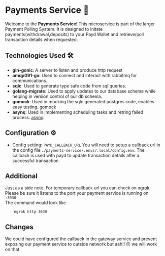 # Payments Service 🚀

Welcome to the **Payments Service**! This microservice is part of the larger Payment Polling System. It is designed to initate payments(withdrawal,deposits) to your Payd Wallet and retrieve/poll transaction details when requested.

## Technologies Used 🛠️

- **gin-gonic**: A server to listen and produce http request
- **amqp091-go**: Used to connect and interact with rabbitmq for communications.
- **sqlc**: Used to generate type safe code from sql queries.
- **golang-migrate**: Used to apply updates to our database schema while helping in version control of our db schema.
- **gomock**: Used in mocking the sqlc generated postgres code, enables easy testing. [gomock](.https://github.com/uber-go/mock)
- **asynq**: Used in implementing scheduling tasks and retring failed process. [asynq](.https://github.com/hibiken/asynq)

## Configuration ⚙️

- Config setting: `PAYD_CALLBACK_URL` You will need to setup a callback url in the config file `./payments-service/.envs/.local/config.env`. The callback is used with payd to update transaction details after a successful transaction.

## Additional

Just as a side note. For temporary callback url you can check on [ngrok](.https://ngrok.com/). Please be sure it listens to the port your payment service is running on `:3030`  
The command would look like

```
    ngrok http 3030
```

## Changes

We could have configured the callback in the gateway service and prevent exposing our payment service to outside network but aah!! 🙃 we will work on that.
